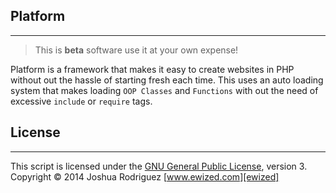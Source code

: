 ## Platform ##
---

> This is **beta** software use it at your own expense!

Platform is a framework that makes it easy to create websites in PHP without
out the hassle of starting fresh each time. This uses an auto loading system
that makes loading `OOP Classes` and `Functions` with out the need of excessive
`include` or `require` tags.

## License ##
---
This script is licensed under the [GNU General Public License][license], version 3.
Copyright &copy; 2014 Joshua Rodriguez [www.ewized.com][ewized]

[license]: //www.gnu.org/copyleft/gpl.html
[ewized]: //www.ewized.com/
